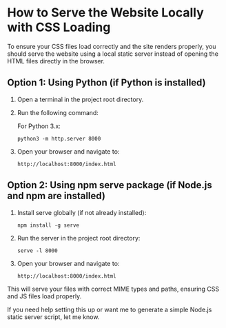 # How to Serve the Website Locally with CSS Loading

To ensure your CSS files load correctly and the site renders properly, you should serve the website using a local static server instead of opening the HTML files directly in the browser.

## Option 1: Using Python (if Python is installed)

1. Open a terminal in the project root directory.
2. Run the following command:

   For Python 3.x:
   ```
   python3 -m http.server 8000
   ```

3. Open your browser and navigate to:
   ```
   http://localhost:8000/index.html
   ```

## Option 2: Using npm serve package (if Node.js and npm are installed)

1. Install serve globally (if not already installed):
   ```
   npm install -g serve
   ```

2. Run the server in the project root directory:
   ```
   serve -l 8000
   ```

3. Open your browser and navigate to:
   ```
   http://localhost:8000/index.html
   ```

This will serve your files with correct MIME types and paths, ensuring CSS and JS files load properly.

If you need help setting this up or want me to generate a simple Node.js static server script, let me know.

